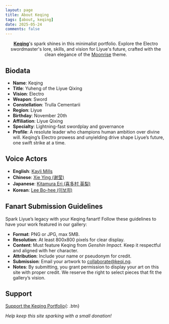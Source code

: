 ```yaml
---
layout: page
title: About Keqing
tags: [about, keqing]
date: 2025-05-24
comments: false
---
```


<center><a href="http://keqi.ng"><b>Keqing</b></a>'s spark shines in this minimalist portfolio. Explore the Electro swordmaster's lore, skills, and vision for Liyue's future, crafted with the clean elegance of the <a href="http://TolgaTatli.github.io/Moonrise">Moonrise</a> theme.</center>

## Biodata

- **Name**: Keqing  
- **Title**: Yuheng of the Liyue Qixing  
- **Vision**: Electro  
- **Weapon**: Sword  
- **Constellation**: Trulla Cementarii  
- **Region**: Liyue  
- **Birthday**: November 20th  
- **Affiliation**: Liyue Qixing  
- **Specialty**: Lightning-fast swordplay and governance  
- **Profile**: A resolute leader who champions human ambition over divine will. Keqing’s Electro prowess and unyielding drive shape Liyue’s future, one swift strike at a time.

## Voice Actors

- **English**: <a href="https://www.imdb.com/find?q=nm7607995" target="_blank" rel="noopener noreferrer">Kayli Mills</a>  
- **Chinese**: <a href="https://zh.moegirl.org.cn/%E8%B0%A2%E8%8E%B9" target="_blank" rel="noopener noreferrer">Xie Ying (谢莹)</a>  
- **Japanese**: <a href="https://en.wikipedia.org/wiki/Eri_Kitamura" target="_blank" rel="noopener noreferrer">Kitamura Eri (喜多村 英梨)</a>  
- **Korean**: <a href="https://en.wikipedia.org/wiki/ko:%EC%9D%B4%EB%B3%B4%ED%9D%AC_(%EC%84%B1%EC%9A%B0)" target="_blank" rel="noopener noreferrer">Lee Bo-hee (이보희)</a>

## Fanart Submission Guidelines

Spark Liyue’s legacy with your Keqing fanart! Follow these guidelines to have your work featured in our gallery:

- **Format**: PNG or JPG, max 5MB.
- **Resolution**: At least 800x800 pixels for clear display.
- **Content**: Must feature Keqing from *Genshin Impact*. Keep it respectful and aligned with her character.
- **Attribution**: Include your name or pseudonym for credit.
- **Submission**: Email your artwork to <a href="mailto:collaborate@keqi.ng" target="_blank" rel="noopener noreferrer">collaborate@keqi.ng</a>.
- **Notes**: By submitting, you grant permission to display your art on this site with proper credit. We reserve the right to select pieces that fit the gallery’s vision.

## Support

[Support the Keqing Portfolio](https://ko-fi.com/allaboutkeqing){: .btn}

*Help keep this site sparking with a small donation!*
